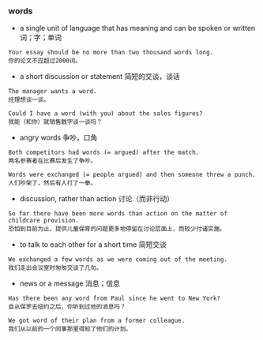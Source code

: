 ### words 

- a single unit of language that has meaning and can be spoken or written
词；字；单词
```
Your essay should be no more than two thousand words long.
你的论文不应超过2000词。
``` 

- a short discussion or statement 简短的交谈，谈话

```
The manager wants a word.
经理想谈一谈。

Could I have a word (with you) about the sales figures?
我能（和你）就销售数字谈一谈吗？
```

- angry words 争吵，口角
```
Both competitors had words (= argued) after the match.
两名参赛者在比赛后发生了争吵。

Words were exchanged (= people argued) and then someone threw a punch.
人们吵架了，然后有人打了一拳。
```

- discussion, rather than action 讨论（而非行动）
```
So far there have been more words than action on the matter of childcare provision.
恐怕到目前为止，提供儿童保育的问题更多地停留在讨论层面上，而较少付诸实施。
```

- to talk to each other for a short time 简短交谈
```
We exchanged a few words as we were coming out of the meeting.
我们走出会议室时匆匆交谈了几句。
```

- news or a message 消息；信息
```
Has there been any word from Paul since he went to New York?
自从保罗去纽约之后，你听到过他的消息吗？

We got word of their plan from a former colleague.
我们从以前的一个同事那里得知了他们的计划。
```























